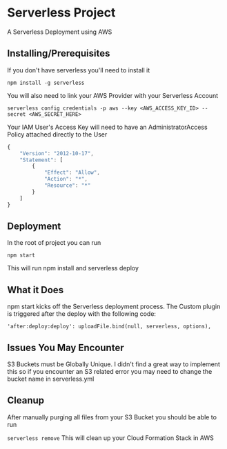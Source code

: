 # Serverless Project
A Serverless Deployment using AWS

## Installing/Prerequisites
If you don't have serverless you'll need to install it

```npm install -g serverless```

You will also need to link your AWS Provider with your Serverless Account

``` serverless config credentials -p aws --key <AWS_ACCESS_KEY_ID> --secret <AWS_SECRET_HERE> ```

Your IAM User's Access Key will need to have an AdministratorAccess Policy attached directly to the User

```javascript
{
    "Version": "2012-10-17",
    "Statement": [
        {
            "Effect": "Allow",
            "Action": "*",
            "Resource": "*"
        }
    ]
}
```

## Deployment
In the root of project you can run

```npm start```

This will run npm install and serverless deploy

## What it Does
npm start kicks off the Serverless deployment process. The Custom plugin is triggered after the deploy with the following code:

``` 'after:deploy:deploy': uploadFile.bind(null, serverless, options), ```

## Issues You May Encounter
S3 Buckets must be Globally Unique. I didn't find a great way to implement this so if you encounter an S3 related error you may need to change the bucket name in serverless.yml

## Cleanup
After manually purging all files from your S3 Bucket you should be able to run 

```serverless remove``` This will clean up your Cloud Formation Stack in AWS


